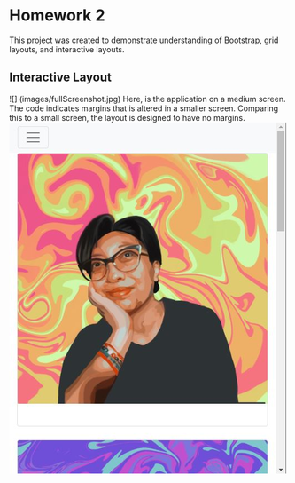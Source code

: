 # Homework 2
This project was created to demonstrate understanding of Bootstrap, grid layouts, and interactive layouts. 

## Interactive Layout
![] (images/fullScreenshot.jpg)
Here, is the application on a medium screen. The code indicates margins that is altered in a smaller screen. 
Comparing this to a small screen, the layout is designed to have no margins.
![](images/smallScreenshot.jpg)



